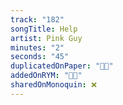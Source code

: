 ```yaml
---
track: "182"
songTitle: Help
artist: Pink Guy
minutes: "2"
seconds: "45"
duplicatedOnPaper: "👍🏻"
addedOnRYM: "👍🏻"
sharedOnMonoquin: ❌
---
```

